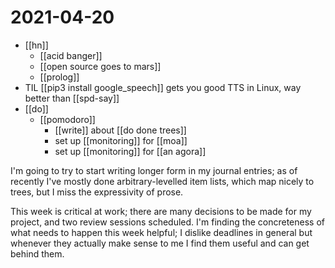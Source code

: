 # 2021-04-20

- [[hn]]
  - [[acid banger]]
  - [[open source goes to mars]] 
  - [[prolog]]
- TIL [[pip3 install google_speech]] gets you good TTS in Linux, way better than [[spd-say]]
- [[do]]
  - [[pomodoro]]
    - [[write]] about [[do done trees]]
    - set up [[monitoring]] for [[moa]]
    - set up [[monitoring]] for [[an agora]]
  
I'm going to try to start writing longer form in my journal entries; as of recently I've mostly done arbitrary-levelled item lists, which map nicely to trees, but I miss the expressivity of prose.

This week is critical at work; there are many decisions to be made for my project, and two review sessions scheduled. I'm finding the concreteness of what needs to happen this week helpful; I dislike deadlines in general but whenever they actually make sense to me I find them useful and can get behind them.